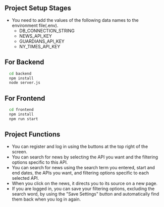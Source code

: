 ## Project Setup Stages

-   You need to add the values of the following data names to the environment file(.env).
    -   DB_CONNECTION_STRING
    -   NEWS_API_KEY
    -   GUARDIANS_API_KEY
    -   NY_TIMES_API_KEY

## For Backend

```bash
  cd backend
  npm install
  node server.js
```

## For Frontend

```bash
  cd frontend
  npm install
  npm run start
```

## Project Functions

-   You can register and log in using the buttons at the top right of the screen.
-   You can search for news by selecting the API you want and the filtering options specific to this API.
-   You can search for news using the search term you entered, start and end dates, the APIs you want, and filtering options specific to each selected API.
-   When you click on the news, it directs you to its source on a new page.
-   If you are logged in, you can save your filtering options, excluding the search word, by using the "Save Settings" button and automatically find them back when you log in again.

